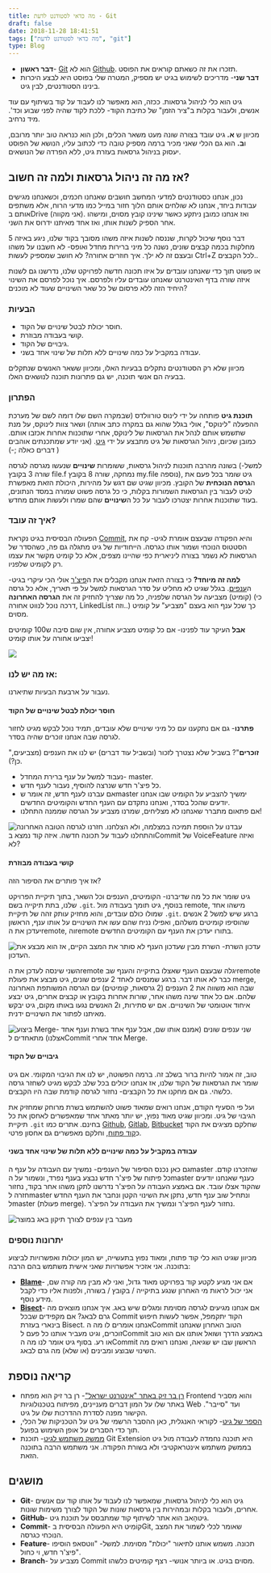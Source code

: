 ```yaml
---
title: מה כדאי לסטודנט לדעת - Git
draft: false
date: 2018-11-28 18:41:51
tags: ["מה כדאי לסטודנט לדעת", "git"]
type: Blog
---
```

  - **דבר ראשון**- [Git](#738_git) הוא לא [Github](#738_github). תזכרו
    את זה כשאתם קוראים את הפוסט.
  - **דבר שני**- מדריכים לשימוש בגיט יש מספיק, המטרה שלי בפוסט היא לבצע
    היכרות בינינו הסטודנטים, לבין גיט.

גיט הוא כלי לניהול גרסאות. ככזה, הוא מאפשר לנו לעבוד על קוד בשיתוף עם
עוד אנשים, ולעבור בקלות ב"ציר הזמן" של כתיבת הקוד- ללכת לקוד שהיה
לפני שבוע וכד'. מיד נרחיב.

מכיוון ש **א.** גיט עובד בצורה שונה מעט משאר הכלים, ולכן הוא כנראה טוב
יותר מרובם, ו**ב.** הוא גם הכלי שאני מכיר ברמה מספיק טובה כדי לכתוב
עליו, הנושא של הפוסט יעסוק בניהול גרסאות בעזרת גיט, ללא הפרדה של
הנושאים.

## **אז מה זה ניהול גרסאות ולמה זה חשוב?**

נכון, אנחנו כסטודנטים למדעי המחשב חושבים שאנחנו חכמים, וכשאנחנו מגישים
עבודות ביחד, אנחנו לא שולחים אותם הלוך חזור במייל כמו מדעי הרוח, אלא
משתפים אותם בDrive (אני מקווה). ואז אנחנו כמובן ניתקע כאשר שינינו קובץ
מסוים, ומישהו אחר הספיק לשנות אותו, ואז אחד מאיתנו ידרוס את השני.

דבר נוסף שיכול לקרות, שננסה לשנות איזה משהו מסובך בקוד שלנו, ניגע באיזה
5 מחלקות בכמה קבצים שונים, נשנה כל מיני ברירות מחדל ואופס- לא חשבנו על
משהו ובעצם זה לא ילך. איך חוזרים אחורה? לא חושב שמספיק לעשות Ctrl+Z
לכל הקבצים..

או פשוט תוך כדי שאנחנו עובדים על איזו תכונה חדשה לפרויקט שלנו, נדרשנו גם
לשנות איזה שורה בדף האינטרנט שאנחנו עובדים עליו ולפרסם. איך נוכל לפרסם
את השינוי היחיד הזה ללא פרסום של כל שאר השינויים שעוד לא מוכנים?

### **הבעיות**

  - חוסר יכולת לבטל שינויים של הקוד.
  - קושי בעבודה מבוזרת.
  - גיבויים של הקוד.
  - עבודה במקביל על כמה שינויים ללא תלות של שינוי אחד בשני.

מכיוון שלא רק הסטודנטים נתקלים בבעיות האלו, ומכיוון ששאר האנשים שנתקלים
בבעיה הם אנשי תוכנה, יש גם פתרונות תוכנה לנושאים האלו.

### הפתרון

**תוכנת גיט** פותחה על ידי לינוס טורוולדס (שבמקרה השם שלו דומה לשם של
מערכת ההפעלה "לינוקס", אולי בגלל שהוא גם במקרה כתב אותה) ושאר צוות
לינוקס, על מנת שתשמש אותם לנהל את הגרסאות של לינוקס, אחרי שתוכנות
אחרות אכזבו אותם. כמובן שכיום, ניהול הגרסאות של גיט מתבצע על ידי
[גיט](https://github.com/git/git). (אני יודע שמתכנתים אוהבים דברים
כאלה ;-) )

בשונה מהרבה תוכנות לניהול גרסאות, ששומרות **שינויים** שנעשו מגרסה לגרסה
(למשל- שורה 3 בקובץ file.f נמחקה, שורה 8 בקובץ my.file נוספה), גיט שומר
בכל פעם את ה**גרסה הנוכחית** של הקובץ. מכיוון שגיט שם דגש על מהירות,
היכולת הזאת מאפשרת לגיט לעבור בין הגרסאות השמורות בקלות, כי כל גרסה
פשוט שמורה במסד הנתונים, בעוד שתוכנות אחרות יצטרכו לעבור על כל
ה**שינויים** שהם שמרו ולעשות אותם מחדש.

### איך זה עובד?

הפעולה הבסיסית בגיט נקראת [Commit](#738_commit), והיא הפקודה שבעצם אומרת
לגיט- קח את הסטטוס הנוכחי ושמור אותו כגרסה. הייחודיות של גיט מתגלה גם
פה, כשהסדר של הגרסאות לא נשמר בצורה ליניארית כפי שהיינו מצפים, אלא כל
קומיט מקשר את עצמו רק לקומיט שלפניו.

**למה זה מיוחד?** כי בצורה הזאת אנחנו מקבלים את ה[פיצ'ר](#738_Feature)
אולי הכי עיקרי בגיט- ה[ענפים](#738_Branch). בגלל שגיט לא מחליט על סדר
הגרסאות למשל על פי תאריך, אלא כל גרסה (קומיט) מצביעה על הגרסה שלפניה,
כל מה שצריך להחזיק זה את **הגרסה האחרונה** (כי דרכה נוכל לנווט אחורה,
LinkedList וזה..) כך שכל ענף הוא בעצם "מצביע" על קומיט מסוים.

**אבל** העיקר עוד לפנינו- אם כל קומיט מצביע אחורה, אין שום סיבה ש100
קומיטים יצביעו אחורה על אותו קומיט\!

<div class="wp-block-image">

![](/static/images/git/basicCommit.jpg)

</div>

### אז מה יש לנו:

נעבור על ארבעת הבעיות שתיארנו.

#### חוסר יכולת לבטל שינויים של הקוד

**פתרנו**- גם אם נתקענו עם כל מיני שינויים שלא עובדים, תמיד נוכל לבקש
מגיט לחזור לגרסה שבה אנחנו זוכרים שהיה בסדר.

"**זוכרים**"? בשביל שלא נצטרך לזכור (ובשביל עוד דברים) יש לנו את הענפים
(מצביעים, כן?).

  - נעבוד למשל על ענף ברירת המחדל- master.
  - כל פיצ'ר חדש שנרצה להוסיף, נעבור לענף חדש.
  - אם עברנו לענף חדש, זה אומר שmaster ימשיך להצביע על הקומיט שבו אנחנו
    יודעים שהכל בסדר, ואנחנו נתקדם עם הענף החדש והקומיטים החדשים.
  - אם פתאום מתברר שאנחנו לא מצליחים, שמרנו מצביע על הגרסה שממנה
    התחלנו\!
      

![עבדנו על הוספת תמיכה במצלמה, ולא הצלחנו. חזרנו לגרסה הטובה האחרונה
והתחלנו לעבוד על תכונה חדשה. איזה קוד נמצא בCommit של VoiceFeature
ואיזה לא?](/static/images/git/revert2.jpg)

#### קושי בעבודה מבוזרת

אז איך פותרים את הסיפור הזה?

גיט שומר את כל מה שדיברנו- הקומיטים, הענפים וכל השאר, בתוך תיקיית
הפרויקט שלנו, בתת תיקייה בשם `.git`. בנוסף, גיט תומך בעבודה מול
remote, מישהו אחד שמולו כולם עובדים, והוא מחזיק עותק זהה של תיקיית
`.git`. ברגע שיש למשל 2 אנשים שהוסיפו קומיטים משלהם, ואפילו נניח שהם עשו
את השינויים על אותו ענף, הראשון יעדכן את הremote, והremote בתורו יעדכן
את הענף עם הקומיטים החדשים.

<div class="wp-block-image">

![עדכון השרת- השרת מבין שעדכון הענף לא סותר את המצב הקיים, אז הוא מבצע
את העדכון.](/static/images/git/output_unALBF.gif)

</div>

השני שינסה לעדכן את הremote יגלה שבעצם הענף שאצלו בתיקייה והענף שבremote
כבר לא אותו דבר. ברגע שמנסים לאחד 2 ענפים שונים, גיט מבצע את פעולת
merge, שבה הוא משווה את 2 הענפים (2 גרסאות, קומיטים) עם הגרסה המשותפת
האחרונה שלהם. אם כל אחד שינה משהו אחר, שורות אחרות בקובץ או קבצים
אחרים, גיט יבצע איחוד אוטומטי של השינויים. אם יש סתירות, ו2 האנשים
נגעו באותו מקום, גיט יבקש מאיתנו לפתור את השינויים ידנית.

<div class="wp-block-image">

![ביצוע **Merge**- שני ענפים שונים (אמנם אותו שם, אבל ענף אחד בשרת וענף
אחד אצלנו) מתאחדים **לCommit** אחד אחרי
**Merge**.](/static/images/git/Webp.net-gifmaker.gif)

</div>

#### גיבויים של הקוד

טוב, זה אמור להיות ברור בשלב זה. ברמה הפשוטה, יש לנו את הגיבוי המקומי.
אם גיט שומר את הגרסאות של הקוד שלנו, אז אנחנו יכולים בכל שלב לבקש מגיט
לשחזר גרסה כלשהי. גם אם מחקנו את כל הקבצים- נחזור לגרסה קודמת שבה היו
הקבצים.

ועל פי הסעיף הקודם, אנחנו רואים שמאוד פשוט להשתמש בשרת מרוחק שמחזיק את
הגיבוי של גיט. ומכיוון שגיט מאוד נפוץ, יש יותר מאתר אחד שמאפשרים לאחסן
את כל תיקיית `.git` בחינם. אתרים כמו [Github](https://github.com/),
[Gitlab](https://gitlab.com/), [Bitbucket](https://bitbucket.org/) שחלקם
מציגים את הקוד כ[קוד פתוח](#opensource), וחלקם מאפשרים גם אחסון פרטי.

#### **עבודה במקביל על כמה שינויים ללא תלות של שינוי אחד בשני**  

גם כאן נכנס הסיפור של הענפים- נמשיך עם העבודה על ענף הmaster שהזכרנו
קודם. כל פיתוח של פיצ'ר חדש נבצע בענף נפרד, ונשמור על הmaster כענף
שאנחנו יודעים שהקוד אצלו עובד. אם באמצע העבודה על הפיצ'ר נדרשנו לתקן
משהו אחר בקוד, נחזור חזרה לmaster ונתחיל שוב ענף חדש, נתקן את השינוי
הקטן ונחבר את הענף החדש לmaster (פעולת merge). נחזור לענף הפיצ'ר
ונמשיך את העבודה על הפיצ'ר.

<div class="wp-block-image">

![מעבר בין ענפים לצורך תיקון באג
במוצר](/static/images/git/Webp.net-gifmaker-1-1024x576.gif)

</div>

### יתרונות נוספים

מכיוון שגיט הוא כלי קוד פתוח, ומאוד נפוץ בתעשייה, יש המון יכולות
ואפשרויות לביצוע בתוכנה. אני אזכיר אפשרויות שאני אישית משתמש בהם
הרבה:

  - [**Blame**](https://git-scm.com/docs/git-blame)- אם אני מגיע לקטע
    קוד בפרויקט מאוד גדול, ואני לא מבין מה קורה שם, אני יכול לראות מי
    האחרון שנגע בתיקייה / בקובץ / בשורה, ולפנות אליו כדי לקבל מידע נוסף.
  - [**Bisect**](https://git-scm.com/docs/git-bisect)- אם אנחנו מגיעים
    לגרסה מסוימת ומגלים שיש באג. איך אנחנו מוצאים מה גרם לבאג? אם
    מקפידים שבכל Commit הקוד יתקמפל, אפשר לעשות חיפוש בינארי בעזרת
    Bisect. אנחנו אומרים לו מה הCommit הטוב האחרון שאנחנו זוכרים, וגיט
    מעביר אותנו כל פעם לCommit באמצע הדרך ושואל אותנו אם הוא טוב או
    רע. בסוף גיט אומר לנו מה הCommit הראשון שבו יש שגיאה, ואנחנו רואים
    מה השינוי שבוצע ומבינים (או שלא) מה גרם לבאג.

## קריאה נוספת

  - [רן בר זיק באתר "אינטרנט
    ישראל"](https://internet-israel.com/category/%D7%9E%D7%93%D7%A8%D7%99%D7%9B%D7%99%D7%9D/git/)-
    רן בר זיק הוא מפתח Frontend והוא מסביר באתר שלו על המון דברים
    מעניינים, מפיתוח בטכנולוגיות Web ועד "סייבר". הקישור מפנה
    לסדרת ההדרכות שלו על גיט.
  - [הספר של גיט](https://git-scm.com/book/en/v2/)- לקוראי האנגלית, כאן
    ההסבר הרשמי של גיט על הטכניקות של הכלי, תוך כדי הסברים על אופן
    השימוש בפועל.
  - [ממשק משתמש לגיט](https://github.com/gitextensions/gitextensions)-
    תוכנת Git Extension היא תוכנה נחמדה לעבודה מול גיט בממשק משתמש
    אינטראקטיבי ולא בשורת הפקודה. אני משתמש הרבה בתוכנה הזאת.

## מושגים

  - <span id="738_git">**Git**- גִיט הוא כלי לניהול גרסאות, שמאפשר לנו
    לעבוד על אותו קוד עם אנשים אחרים, ולעבור בקלות ובמהירות בין גרסאות
    שונות של הקוד לצורך משימות שונות.</span>
  - <span id="738_github">**GitHub**- גִיטהָאבּ הוא אתר לשיתוף קוד
    שמתבסס על תוכנת גיט.</span>
  - <span id="738_commit">**Commit**- קוֹמִיט היא הפעולה הבסיסית בGit,
    שאומר לכלי לשמור את המצב הנוכחי כגרסה.</span>
  - <span id="738_feature">**Feature**- תכונה. משמש אותנו לתיאור "יכולת"
    מסוימת. למשל- "ווטסאפ הוסיפו פיצ'ר חדש, וי כחול".</span>
  - <span id="738_branch">**Branch**- מצביע על Commit מסוים בגיט. או
    ביותר אנושי- רצף קומיטים כלשהו.</span>
